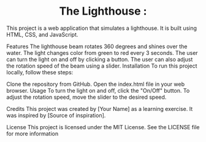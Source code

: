 

<h1 align="center"> The Lighthouse :</h1>
This project is a web application that simulates a lighthouse. It is built using HTML, CSS, and JavaScript.

Features
The lighthouse beam rotates 360 degrees and shines over the water.
The light changes color from green to red every 3 seconds.
The user can turn the light on and off by clicking a button.
The user can also adjust the rotation speed of the beam using a slider.
Installation
To run this project locally, follow these steps:

Clone the repository from GitHub.
Open the index.html file in your web browser.
Usage
To turn the light on and off, click the "On/Off" button. To adjust the rotation speed, move the slider to the desired speed.

Credits
This project was created by [Your Name] as a learning exercise. It was inspired by [Source of inspiration].

License
This project is licensed under the MIT License. See the LICENSE file for more information
